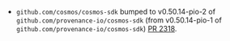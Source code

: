 * `github.com/cosmos/cosmos-sdk` bumped to v0.50.14-pio-2 of `github.com/provenance-io/cosmos-sdk` (from v0.50.14-pio-1 of `github.com/provenance-io/cosmos-sdk`) [PR 2318](https://github.com/provenance-io/provenance/pull/2318).
